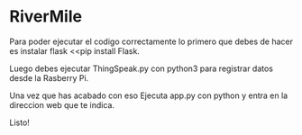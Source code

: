 # RiverMile
Para poder ejecutar el codigo correctamente lo primero que debes de hacer es instalar flask <<pip install Flask.

Luego debes ejecutar ThingSpeak.py con python3 para registrar datos desde la Rasberry Pi.

Una vez que has acabado con eso Ejecuta app.py con python y entra en la direccion web que te indica.

Listo!

